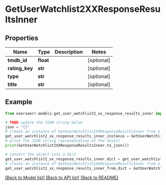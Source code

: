 # GetUserWatchlist2XXResponseResultsInner


## Properties

Name | Type | Description | Notes
------------ | ------------- | ------------- | -------------
**tmdb_id** | **float** |  | [optional] 
**rating_key** | **str** |  | [optional] 
**type** | **str** |  | [optional] 
**title** | **str** |  | [optional] 

## Example

```python
from overseerr.models.get_user_watchlist2_xx_response_results_inner import GetUserWatchlist2XXResponseResultsInner

# TODO update the JSON string below
json = "{}"
# create an instance of GetUserWatchlist2XXResponseResultsInner from a JSON string
get_user_watchlist2_xx_response_results_inner_instance = GetUserWatchlist2XXResponseResultsInner.from_json(json)
# print the JSON string representation of the object
print(GetUserWatchlist2XXResponseResultsInner.to_json())

# convert the object into a dict
get_user_watchlist2_xx_response_results_inner_dict = get_user_watchlist2_xx_response_results_inner_instance.to_dict()
# create an instance of GetUserWatchlist2XXResponseResultsInner from a dict
get_user_watchlist2_xx_response_results_inner_from_dict = GetUserWatchlist2XXResponseResultsInner.from_dict(get_user_watchlist2_xx_response_results_inner_dict)
```
[[Back to Model list]](../README.md#documentation-for-models) [[Back to API list]](../README.md#documentation-for-api-endpoints) [[Back to README]](../README.md)


